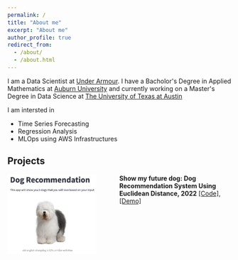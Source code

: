 ```yaml
---
permalink: /
title: "About me"
excerpt: "About me"
author_profile: true
redirect_from:
  - /about/
  - /about.html
---
```


I am a Data Scientist at [Under Armour](https://www.underarmour.com/). I have a Bacholor's Degree in Applied Mathematics at [Auburn University](https://www.auburn.edu/) and currently working on a Master's Degree in Data Science at [The University of Texas at Austin](https://www.utexas.edu/)

I am intersted in

- Time Series Forecasting
- Regression Analysis
- MLOps using AWS Infrastructures

## Projects

<!-- ![Alt text](images/showmyfuturedog.png "img") -->

<div style="display: flex;">
  <div style="flex: 1;">
    <img src="images/showmyfuturedog.png" alt="Image" style="width: 200px; height: auto;">
  </div>
  <div style="flex: 1;">
    <strong>Show my future dog: Dog Recommendation System Using Euclidean Distance, 2022</strong>
    <a href="https://github.com/gihonglee/Dog_Breed_Recommendation">[Code]</a>,
    <a href="http://www.showmyfuturedog.com/">[Demo]</a> 
  </div>
</div>

